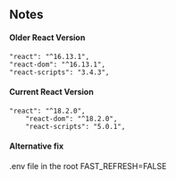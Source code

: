 ## Notes

#### Older React Version

```
"react": "^16.13.1",
"react-dom": "^16.13.1",
"react-scripts": "3.4.3",
```

#### Current React Version

```
"react": "^18.2.0",
    "react-dom": "^18.2.0",
    "react-scripts": "5.0.1",
```
#### Alternative fix

.env file in the root
FAST_REFRESH=FALSE
